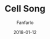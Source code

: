 ---
title: "Cell Song"
subtitle: "Fanfarlo"
customForwardUrl: "https://www.youtube.com/watch?v=CkWGoqiqdAc"
displayImg: "https://img.youtube.com/vi/CkWGoqiqdAc/0.jpg"
date: "2018-01-12"
newTab: true 
---
